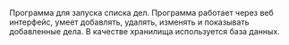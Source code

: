 Программа для запуска списка дел. Программа работает через веб интерфейс, умеет добавлять, удалять, изменять и показывать добавленные дела. В качестве хранилища используется база данных.
